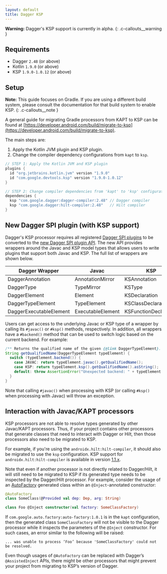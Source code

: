 ```yaml
---
layout: default
title: Dagger KSP
---
```


**Warning:** Dagger's KSP support is currently in alpha.
{: .c-callouts__warning }

## Requirements

  * Dagger `2.48` (or above)
  * Kotlin `1.9.0` (or above)
  * KSP `1.9.0-1.0.12` (or above)

## Setup

**Note:** This guide focuses on Gradle. If you are using a different build
system, please consult the documentation for that build system to enable KSP.
{: .c-callouts__note }

A general guide for migrating Gradle processors from KAPT to KSP can be found at
[https://developer.android.com/build/migrate-to-ksp](https://developer.android.com/build/migrate-to-ksp).

The main steps are:

  1. Apply the Kotlin JVM plugin and KSP plugin.
  2. Change the compiler dependency configurations from `kapt` to `ksp`.

```kotlin
// STEP 1: Apply the Kotlin JVM and KSP plugin
plugins {
  id "org.jetbrains.kotlin.jvm" version "1.9.0"
  id "com.google.devtools.ksp" version "1.9.0-1.0.12"
}

// STEP 2: Change compiler dependencies from 'kapt' to 'ksp' configuration.
dependencies {
  ksp "com.google.dagger:dagger-compiler:2.48" // Dagger compiler
  ksp "com.google.dagger:hilt-compiler:2.48"   // Hilt compiler
}
```

## New Dagger SPI plugin (with KSP support)

Dagger's KSP processor requires all registered
[Dagger SPI plugins](https://dagger.dev/dev-guide/spi) to be converted to the
[new Dagger SPI plugin API](https://dagger.dev/api/latest/dagger/spi/model/package-summary.html).
The new API provides wrappers around the Javac and KSP model types that allows
users to write plugins that support both Javac and KSP. The full list of
wrappers are shown below.

Dagger Wrapper          | Javac             | KSP
----------------------- | ----------------- | ------------
DaggerAnnotation        | AnnotationMirror  | KSAnnotation
DaggerType              | TypeMirror        | KSType
DaggerElement           | Element           | KSDeclaration
DaggerTypeElement       | TypeElement       | KSClassDeclaration
DaggerExecutableElement | ExecutableElement | KSFunctionDeclaration

Users can get access to the underlying Javac or KSP type of a wrapper by calling
its `#javac()` or `#ksp()` methods, respectively. In addition, all wrappers have
a `#backend()` method that can be used to switch logic based on the current
backend. For example:

```java
/** Returns the qualified name of the given {@link DaggerTypeElement}. */
String getQualifiedName(DaggerTypeElement typeElement) {
  switch (typeElement.backend()) {
    case JAVAC: return typeElement.javac().getQualifiedName();
    case KSP: return typeElement.ksp().getQualifiedName().asString();
    default: throw AssertionError("Unexpected backend: " + typeElement.backend());
  }
}
```

Note that calling `#javac()` when processing with KSP (or calling `#ksp()` when
processing with Javac) will throw an exception.

## Interaction with Javac/KAPT processors

KSP processors are not able to resolve types generated by other Javac/KAPT
processors. Thus, if your project contains other processors that generate
classes that need to interact with Dagger or Hilt, then those processors also
need to be migrated to KSP.

For example, if you're using the `androidx.hilt:hilt-compiler`, it should also
be migrated to use the `ksp` configuration. KSP support for
`androidx.hilt:hilt-compiler` is available in version
[1.1.x](https://developer.android.com/jetpack/androidx/releases/hilt#1.1.0-alpha01).

Note that even if another processor is not directly related to Dagger/Hilt, it
will still need to be migrated to KSP if its generated type needs to be
inspected by the Dagger/Hilt processor. For example, consider the usage of an
[AutoFactory](https://github.com/google/auto/tree/main/factory) generated class
within an `@Inject`-annotated constructor:

```kotlin
@AutoFactory
class SomeClass(@Provided val dep: Dep, arg: String)

class Foo @Inject constructor(val factory: SomeClassFactory)
```

If `com.google.auto.factory:auto-factory:1.0.1` is in the `kapt` configuration,
then the generated class `SomeClassFactory` will not be visible to the Dagger
processor while it inspects the parameters of the `@Inject` constructor. For
such cases, an error similar to the following will be raised:

```
... was unable to process ‘Foo’ because 'SomeClassFactory' could not be resolved.
```

Even though usages of `@AutoFactory` can be replaced with Dagger’s
`@AssistedInject` APIs, there might be other processors that might prevent your
project from migrating to KSP’s version of Dagger.


